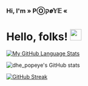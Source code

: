 <h3 align=>Hi, I'm » PⓄק𝒆𝕐𝔼 «</h3>



# Hello, folks! <img src="https://raw.githubusercontent.com/MartinHeinz/MartinHeinz/master/wave.gif" width="30px">






[![My GitHub Language Stats](https://github-readme-stats.vercel.app/api/top-langs/?username=popeye0013&langs_count=5&theme=dark)]()

![dhe_popeye's GitHub stats](https://github-readme-stats.vercel.app/api?username=popeye0013&show_icons=true&theme=dark)

[![GitHub Streak](https://github-readme-streak-stats.herokuapp.com/?user=popeye0013&theme=dark)](https://git.io/streak-stats)
